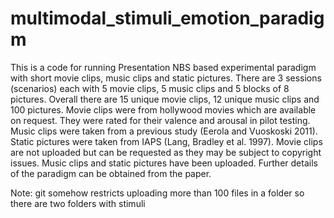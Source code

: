 # multimodal_stimuli_emotion_paradigm
This is a code for running Presentation NBS based experimental paradigm with short movie clips, music clips and static pictures.
There are 3 sessions (scenarios) each with 5 movie clips, 5 music clips and 5 blocks of 8 pictures. Overall there are 15 unique movie clips, 12 unique music clips and 100 pictures. Movie clips were from hollywood movies which are available on request. They were rated for their  valence and arousal in pilot testing. Music clips were taken from a previous study (Eerola and Vuoskoski 2011). Static pictures were taken  from IAPS (Lang, Bradley et al. 1997). Movie clips are not uploaded but can be requested as they may be subject to copyright issues. Music clips and static pictures have been uploaded. Further details of the paradigm can be obtained from the paper.

Note: git somehow restricts uploading more than 100 files in a folder so there are two folders with stimuli
